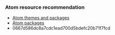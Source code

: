 ### Atom resource recommendation
- [Atom themes and packages](https://www.hi-linux.com/posts/28459.html)
- [Atom packages](http://xiaweiss.com/art/20180103-atom-useful-packages/)
- 0667d586dc8a7cdc1ead700d5bdefc20b71f7fcd 
